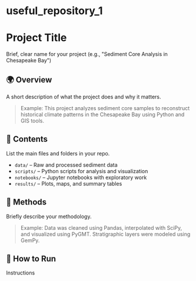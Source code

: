 # useful_repository_1
# Project Title
Brief, clear name for your project (e.g., "Sediment Core Analysis in Chesapeake Bay")

## 🌍 Overview
A short description of what the project does and why it matters.
> Example: This project analyzes sediment core samples to reconstruct historical climate patterns in the Chesapeake Bay using Python and GIS tools.

## 📁 Contents
List the main files and folders in your repo.
- `data/` – Raw and processed sediment data
- `scripts/` – Python scripts for analysis and visualization
- `notebooks/` – Jupyter notebooks with exploratory work
- `results/` – Plots, maps, and summary tables

## 🧪 Methods
Briefly describe your methodology.
> Example: Data was cleaned using Pandas, interpolated with SciPy, and visualized using PyGMT. Stratigraphic layers were modeled using GemPy.

## 🚀 How to Run
Instructions
